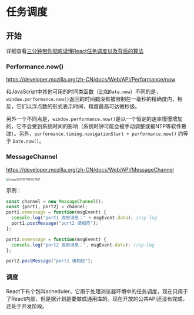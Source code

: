 # 任务调度

## 开始

详细查看[三分钟带你彻底读懂React任务调度以及背后的算法](https://juejin.cn/post/7051878454433677319)



### Performance.now()

https://developer.mozilla.org/zh-CN/docs/Web/API/Performance/now

和JavaScript中其他可用的时间类函数（比如`Date.now`）不同的是，`window.performance.now()`返回的时间戳没有被限制在一毫秒的精确度内，相反，它们以浮点数的形式表示时间，精度最高可达微秒级。

另外一个不同点是，`window.performance.now()`是以一个恒定的速率慢慢增加的，它不会受到系统时间的影响（系统时钟可能会被手动调整或被NTP等软件篡改）。另外，`performance.timing.navigationStart + performance.now()` 约等于 `Date.now()`。



### MessageChannel

https://developer.mozilla.org/zh-CN/docs/Web/API/MessageChannel

<img src="https://tva1.sinaimg.cn/large/008i3skNly1gqejzaonfqj314e0u047x.jpg" alt="image20210511161027401" style="zoom: 50%;" />

示例：

```js
const channel = new MessageChannel();
const {port1, port2} = channel;
port1.onmessage = function(msgEvent) {
  console.log("port1 收到消息：" + msgEvent.data); //sy-log
  port1.postMessage("port2 请相应");
};

port2.onmessage = function(msgEvent) {
  console.log("port2 收到消息：", msgEvent.data); //sy-log
};

port2.postMessage("port1 请相应");
```



### 调度

React下有个包叫scheduler，它用于处理浏览器环境中的任务调度，现在只用于了React内部，但是据计划是要做成通用库的。现在开放的公共API还没有完成，还处于开发阶段。
